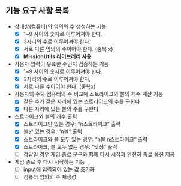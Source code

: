 ## 기능 요구 사항 목록

- 상대방(컴퓨터)의 임의의 수 생성하는 기능
    - [x]  1~9 사이의 숫자로 이루어져야 한다.
    - [x]  3자리의 수로 이루어져야 한다.
    - [x]  서로 다른 임의의 수이어야 한다. (중복 x)
    - [x]  **MissionUtils 라이브러리 사용**
    
- 사용자 입력이 유효한 수인지 검증하는 기능
    - [x]  1~9 사이의 숫자로 이루어져야 한다.
    - [x]  3자리의 수로 이루어져야 한다,
    - [x]  서로 다른 수이어야 한다. (중복x)
    
- 사용자의 수와 컴퓨터의 수 비교해 스트라이크와 볼의 개수 계산 기능
    - [x]  같은 수가 같은 자리에 있는 스트라이크의 수를 구한다
    - [x]  다른 자리에 있는 볼의 수를 구한다
    
- 스트라이크와 볼의 개수 출력
    - [x]  스트라이크만 있는 경우: “n스트라이크” 출력
    - [x]  볼만 있는 경우: “n볼” 출력
    - [x]  스트라이크와 볼 모두 있는 경우: “n볼 n스트라이크” 출력
    - [x]  스트라이크, 볼 모두 없는 경우: “낫싱” 출력
    - [ ]  정답일 경우 게임 종료 문구와 함께 다시 시작과 완전히 종료 옵션 제공
    
- 게임 종료 후 다시 시작하는 기능
    - [ ]  input에 입력되어 있는 값 초기화
    - [ ]  컴퓨터 임의의 수 재생성
